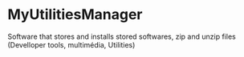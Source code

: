 # MyUtilitiesManager
Software that stores and installs stored softwares, zip and unzip files (Develloper tools, multimédia, Utilities)

